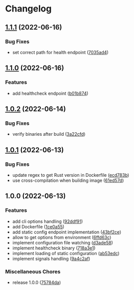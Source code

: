 # Changelog

## [1.1.1](https://github.com/cailloumajor/static-config-api/compare/v1.1.0...v1.1.1) (2022-06-16)


### Bug Fixes

* set correct path for health endpoint ([7035ad4](https://github.com/cailloumajor/static-config-api/commit/7035ad451cb9cc098012fb7888ab92b591d221e8))

## [1.1.0](https://github.com/cailloumajor/static-config-api/compare/v1.0.2...v1.1.0) (2022-06-16)


### Features

* add healthcheck endpoint ([b01b874](https://github.com/cailloumajor/static-config-api/commit/b01b874cb412ffbc6ef647a2b78505564beded8d))

## [1.0.2](https://github.com/cailloumajor/static-config-api/compare/v1.0.1...v1.0.2) (2022-06-14)


### Bug Fixes

* verify binaries after build ([3a22cfd](https://github.com/cailloumajor/static-config-api/commit/3a22cfdb901261b96d33b6ea6ffdbbae3d2aa949))

## [1.0.1](https://github.com/cailloumajor/static-config-api/compare/v1.0.0...v1.0.1) (2022-06-13)


### Bug Fixes

* update regex to get Rust version in Dockerfile ([ecd783b](https://github.com/cailloumajor/static-config-api/commit/ecd783b83219322ae27fcb8cad93753f48783650))
* use cross-compilation when building image ([61ed57d](https://github.com/cailloumajor/static-config-api/commit/61ed57d1ac2215998714a160ca6319f123478126))

## 1.0.0 (2022-06-13)


### Features

* add cli options handling ([92ddf91](https://github.com/cailloumajor/static-config-api/commit/92ddf9128351478d2d2df2978b31d04b16f9d0e7))
* add Dockerfile ([1ce0a55](https://github.com/cailloumajor/static-config-api/commit/1ce0a557a5f1a2ccf9339012cbc42b8c635b1372))
* add static config endpoint implementation ([43bf2ce](https://github.com/cailloumajor/static-config-api/commit/43bf2ce85fa0f1a3126c229be0b0438d68653137))
* allow to get options from environment ([6ffd63c](https://github.com/cailloumajor/static-config-api/commit/6ffd63caf32bdca8a2a4476b7794eeab5d46d675))
* implement configuration file watching ([d3ade58](https://github.com/cailloumajor/static-config-api/commit/d3ade58e00d9bd962181ff485d83ee7c68912480))
* implement healthcheck binary ([718a3e1](https://github.com/cailloumajor/static-config-api/commit/718a3e1af900ec41ed1e3061f8380f88d0fac675))
* implement loading of static configuration ([ab53edc](https://github.com/cailloumajor/static-config-api/commit/ab53edc8bbc1160fc97e93a6b6997218dc494486))
* implement signals handling ([9a4c2af](https://github.com/cailloumajor/static-config-api/commit/9a4c2af642899e8ebcb4c7091a446cca6fda2570))


### Miscellaneous Chores

* release 1.0.0 ([75784da](https://github.com/cailloumajor/static-config-api/commit/75784dab57b18925b2aa700b32af82c198bb5ad9))
